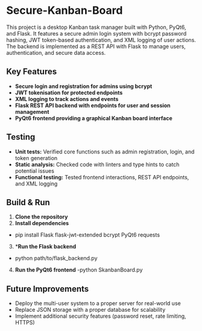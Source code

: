 # Secure-Kanban-Board
This project is a desktop Kanban task manager built with Python, PyQt6, and Flask. It features a secure admin login system with bcrypt password hashing, JWT token-based authentication, and XML logging of user actions. The backend is implemented as a REST API with Flask to manage users, authentication, and secure data access.

## Key Features

- **Secure login and registration for admins using bcrypt**  
- **JWT tokenisation for protected endpoints**  
- **XML logging to track actions and events**  
- **Flask REST API backend with endpoints for user and session management**  
- **PyQt6 frontend providing a graphical Kanban board interface**

## Testing

- **Unit tests:** Verified core functions such as admin registration, login, and token generation
- **Static analysis:** Checked code with linters and type hints to catch potential issues
- **Functional testing:** Tested frontend interactions, REST API endpoints, and XML logging

## Build & Run

1. **Clone the repository**  
2. **Install dependencies**
- pip install Flask flask-jwt-extended bcrypt PyQt6 requests
3. ***Run the Flask backend**
- python path/to/flask_backend.py
4. **Run the PyQt6 frontend**
-python SkanbanBoard.py

## Future Improvements

- Deploy the multi-user system to a proper server for real-world use
- Replace JSON storage with a proper database for scalability
- Implement additional security features (password reset, rate limiting, HTTPS)

  

